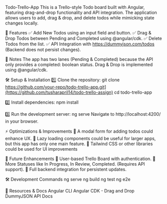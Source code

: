 Todo-Trello-App
This is a Trello-style Todo board built with Angular, featuring drag-and-drop functionality and API integration. The application allows users to add, drag & drop, and delete todos while mimicking state changes locally.


🚀 Features
✅ Add New Todos using an input field and button.
✅ Drag & Drop Todos between Pending and Completed using @angular/cdk.
✅ Delete Todos from the list.
✅ API Integration with https://dummyjson.com/todos (Backend does not persist changes).

📌 Notes
The app has two lanes (Pending & Completed) because the API only provides a completed: boolean status.
Drag & Drop is implemented using @angular/cdk.



🛠 Setup & Installation
1️⃣ Clone the repository:
    git clone https://github.com/your-repo/todo-trello-app.git](https://github.com/tusharapril14/todo-trello-assign)
    cd todo-trello-app

2️⃣ Install dependencies:
    npm install

3️⃣ Run the development server:
    ng serve
    Navigate to http://localhost:4200/ in your browser.

⚡ Optimizations & Improvements
🔹 A modal form for adding todos could enhance UX.
🔹 Lazy loading components could be useful for larger apps, but this app has only one main feature.
🔹 Tailwind CSS or other libraries could be used for UI improvements

🚀 Future Enhancements
🔸 User-based Trello Board with authentication.
🔸 More Statuses like In Progress, In Review, Completed. (Requires API support).
🔸 Full backend integration for persistent updates.

🛠 Development Commands
    ng serve
    ng build
    ng test
    ng e2e


📖 Resources & Docs
Angular CLI
Angular CDK - Drag and Drop
DummyJSON API Docs

